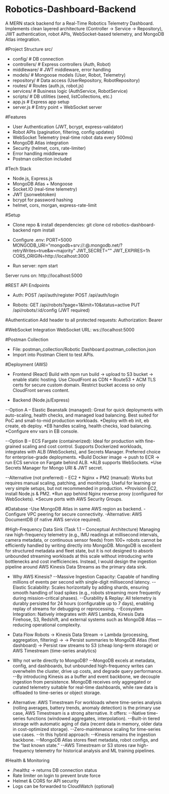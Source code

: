 # Robotics-Dashboard-Backend
A MERN stack backend for a Real-Time Robotics Telemetry Dashboard.
Implements clean layered architecture (Controller -> Service -> Repository), JWT authentication, robot APIs, WebSocket-based telemetry, and MongoDB Atlas integration.

#Project Structure
src/
 - config/          # DB connection
 - controllers/     # Express controllers (Auth, Robot)
 - middleware/      # JWT middleware, error handling
 - models/          # Mongoose models (User, Robot, Telemetry)
 - repository/      # Data access (UserRepository, RobotRepository)
 - routes/          # Routes (auth.js, robot.js)
 - services/        # Business logic (AuthService, RobotService)
 - scripts/         # DB utilities (seed, listCollections, etc.)
 - app.js           # Express app setup
 - server.js        # Entry point + WebSocket server
   
#Features
- User Authentication (JWT, bcrypt, express-validator)
- Robot APIs (pagination, filtering, config updates)
- WebSocket Telemetry (real-time robot data every 500ms)
- MongoDB Atlas integration
- Security (helmet, cors, rate-limiter)
- Error handling middleware
- Postman collection included

#Tech Stack
- Node.js, Express.js
- MongoDB Atlas + Mongoose
- Socket.IO (real-time telemetry)
- JWT (jsonwebtoken)
- bcrypt for password hashing
- helmet, cors, morgan, express-rate-limit

#Setup
- Clone repo & install dependencies:
git clone <repo-url>
cd robotics-dashboard-backend
npm install

- Configure .env:
PORT=5000
MONGODB_URI="mongodb+srv://<username>:<password>@<cluster>.mongodb.net/<dbname>?retryWrites=true&w=majority"
JWT_SECRET="<your-secret-key>"
JWT_EXPIRES=1h
CORS_ORIGIN=http://localhost:3000

- Run server:
npm start
  
Server runs on:
http://localhost:5000

#REST API Endpoints
- Auth: 
POST /api/auth/register
POST /api/auth/login

- Robots:
GET /api/robots?page=1&limit=10&status=active
PUT /api/robots/:id/config (JWT required)

#Authentication
Add header to all protected requests: Authorization: Bearer <jwt-token>

#WebSocket Integration
WebSocket URL: ws://localhost:5000

#Postman Collection
- File: postman_collection/Robotic Dashboard.postman_collection.json
- Import into Postman Client to test APIs.

#Deployment (AWS)
- Frontend (React)
Build with npm run build → upload to S3 bucket → enable static hosting.
Use CloudFront as CDN + Route53 + ACM TLS certs for secure custom domain.
Restrict bucket access so only CloudFront serves content.

- Backend (Node.js/Express)

 --Option A – Elastic Beanstalk (managed): Great for quick deployments with auto-scaling, health checks, and managed load balancing. Best suited for PoC and small-to-mid production workloads.
*Deploy with eb init, eb create, eb deploy.
*EB handles scaling, health checks, load balancing.
*Configure env vars in EB console.

 --Option B – ECS Fargate (containerized): Ideal for production with fine-grained scaling and cost control. Supports Dockerized workloads, integrates with ALB (WebSockets), and Secrets Manager. Preferred choice for enterprise-grade deployments.
*Build Docker image → push to ECR → run ECS service on Fargate behind ALB.
*ALB supports WebSockets.
*Use Secrets Manager for Mongo URI & JWT secret.

 --Alternative (not preferred) – EC2 + Nginx + PM2 (manual): Works but requires manual scaling, patching, and monitoring. Useful for learning or very simple setups, but not recommended in production.
*Provision EC2, install Node.js & PM2.
*Run app behind Nginx reverse proxy (configured for WebSockets).
*Secure ports with AWS Security Groups.

#Database
-Use MongoDB Atlas in same AWS region as backend.
-Configure VPC peering for secure connectivity.
-Alternative: AWS DocumentDB (if native AWS service required).

#High-Frequency Data Sink (Task 1.1 – Conceptual Architecture)
Managing raw high-frequency telemetry (e.g., IMU readings at millisecond intervals, camera metadata, or continuous sensor feeds) from 100+ robots cannot be efficiently handled by writing directly into MongoDB. MongoDB is excellent for structured metadata and fleet state, but it is not designed to absorb unbounded streaming workloads at this scale without introducing write bottlenecks and cost inefficiencies.
Instead, I would design the ingestion pipeline around AWS Kinesis Data Streams as the primary data sink.

- Why AWS Kinesis?
  --Massive Ingestion Capacity: Capable of handling millions of events per second with single-digit millisecond latency.
  --Elastic Scalability: Scales horizontally by adding shards, ensuring smooth handling of load spikes (e.g., robots streaming more frequently during mission-critical phases).
  --Durability & Replay: All telemetry is durably persisted for 24 hours (configurable up to 7 days), enabling replay of streams for debugging or reprocessing.
  --Ecosystem Integration: Natively integrates with AWS Lambda, Kinesis Data Firehose, S3, Redshift, and external systems such as MongoDB Atlas — reducing operational complexity.
  
- Data Flow
Robots → Kinesis Data Stream → Lambda (processing, aggregation, filtering) → 
   → Persist summaries to MongoDB Atlas (fleet dashboard)
   → Persist raw streams to S3 (cheap long-term storage) or AWS Timestream (time-series analytics)

- Why not write directly to MongoDB?
  --MongoDB excels at metadata, config, and dashboards, but unbounded high-frequency writes can overwhelm the cluster, drive up costs, and degrade query performance.
  --By introducing Kinesis as a buffer and event backbone, we decouple ingestion from persistence. MongoDB receives only aggregated or curated telemetry suitable for real-time dashboards, while raw data is
  offloaded to time-series or object storage.

- Alternative: AWS Timestream
For workloads where time-series analysis (rolling averages, battery trends, anomaly detection) is the primary use case, AWS Timestream is a strong alternative. It offers:
  --Native time-series functions (windowed aggregates, interpolation).
  --Built-in tiered storage with automatic aging of data (recent data in memory, older data in cost-optimized storage).
  --Zero-maintenance scaling for time-series use cases.
  --In this hybrid approach:
  --Kinesis remains the ingestion backbone.
  --MongoDB Atlas stores fleet metadata, robot configs, and the “last known state.”
  --AWS Timestream or S3 stores raw high-frequency telemetry for historical analysis and ML training pipelines.

#Health & Monitoring
- /healthz → returns DB connection status
- Rate limiter on login to prevent brute force
- Helmet & CORS for API security
- Logs can be forwarded to CloudWatch (optional)
